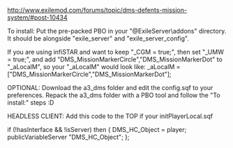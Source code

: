 http://www.exilemod.com/forums/topic/dms-defents-mission-system/#post-10434 


To install:
Put the pre-packed PBO in your "@ExileServer\addons\" directory. It should be alongside "exile_server" and "exile_server_config".

If you are using infiSTAR and want to keep "_CGM = true;", then set "_UMW = true;", and add "DMS_MissionMarkerCircle","DMS_MissionMarkerDot" to "_aLocalM",
so your "_aLocalM" would look like:
_aLocalM = ["DMS_MissionMarkerCircle","DMS_MissionMarkerDot"];


OPTIONAL:
Download the a3_dms folder and edit the config.sqf to your preferences.
Repack the a3_dms folder with a PBO tool and follow the "To install:" steps :D


HEADLESS CLIENT:
Add this code to the TOP if your initPlayerLocal.sqf

if (!hasInterface && !isServer) then
{
	DMS_HC_Object = player;
	publicVariableServer "DMS_HC_Object";
};